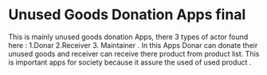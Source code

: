 # Unused Goods Donation Apps final
 This is mainly unused goods donation Apps, there 3 types of actor found here : 1.Donar 2.Receiver 3. Maintainer . In this Apps Donar can donate their unused goods and receiver can receive there product from product list. This is important apps for society because it assure the used of used product .
